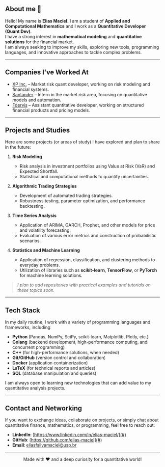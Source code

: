 ## About me 🍎

Hello! My name is **Elias Maciel**. I am a student of **Applied and Computational Mathematics** and I work as a **Quantitative Developer (Quant Dev)**.  
I have a strong interest in **mathematical modeling** and **quantitative solutions** for the financial market.  
I am always seeking to improve my skills, exploring new tools, programming languages, and innovative approaches to tackle complex problems.

---

## Companies I've Worked At

- [XP Inc.](https://www.xpi.com.br) – Market risk quant developer, working on risk modeling and financial systems.
- [Santander](https://www.santander.com.br) – Intern in the market risk area, focusing on quantitative models and automation.
- [Fdervis](https://fderivs.com/) – Assistant quantitative developer, working on structured financial products and pricing models.

---

## Projects and Studies

Here are some projects (or areas of study) I have explored and plan to share in the future:

1. **Risk Modeling**  
   - Risk analysis in investment portfolios using Value at Risk (VaR) and Expected Shortfall.  
   - Statistical and computational methods to quantify uncertainties.

2. **Algorithmic Trading Strategies**  
   - Development of automated trading strategies.  
   - Robustness testing, parameter optimization, and performance backtesting.

3. **Time Series Analysis**  
   - Application of ARIMA, GARCH, Prophet, and other models for price and volatility forecasting.  
   - Evaluation of various error metrics and construction of probabilistic scenarios.

4. **Statistics and Machine Learning**  
   - Application of regression, classification, and clustering methods to everyday problems.  
   - Utilization of libraries such as **scikit-learn**, **TensorFlow**, or **PyTorch** for machine learning solutions.

> *I plan to add repositories with practical examples and tutorials on these topics soon.*

---

## Tech Stack

In my daily routine, I work with a variety of programming languages and frameworks, including:

- **Python** (Pandas, NumPy, SciPy, scikit-learn, Matplotlib, Plotly, etc.)  
- **Golang** (backend development, high-performance computing, and concurrent programming)  
- **C++** (for high-performance solutions, when needed)  
- **Git/GitHub** (version control and collaboration)  
- **Docker** (application containerization)  
- **LaTeX** (for technical reports and articles)  
- **SQL** (database manipulation and queries)  

I am always open to learning new technologies that can add value to my quantitative analysis projects.

---

## Contact and Networking

If you want to exchange ideas, collaborate on projects, or simply chat about quantitative finance, mathematics, or programming, feel free to reach out:

- **LinkedIn**: [https://www.linkedin.com/in/elias-maciel/](#)
- **GitHub**: [https://github.com/elias-maciel](#)
- **Email**: [eliasfsilvamaciel@usp.br](mailto:eliasfsilvamaciel@usp.br)

---

<p align="center">
  Made with ❤ and a deep curiosity for a quantitative world!
</p>
